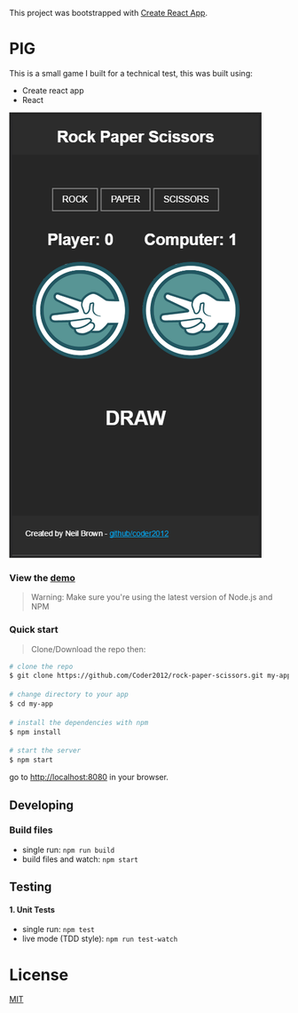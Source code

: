 This project was bootstrapped with [Create React App](https://github.com/facebook/create-react-app).

# PIG

This is a small game I built for a technical test, this was built using:

* Create react app
* React

![alt text](https://github.com/Coder2012/rock-paper-scissors/blob/master/screenshots/rpc.png "Rock Paper Scissors screenshot")

### View the [demo](https://coder2012.github.io/rock-paper-scissors/dist/)

>Warning: Make sure you're using the latest version of Node.js and NPM

### Quick start

> Clone/Download the repo then:

```bash
# clone the repo
$ git clone https://github.com/Coder2012/rock-paper-scissors.git my-app

# change directory to your app
$ cd my-app

# install the dependencies with npm
$ npm install

# start the server
$ npm start
```

go to [http://localhost:8080](http://localhost:8080) in your browser.

## Developing

### Build files

* single run: `npm run build`
* build files and watch: `npm start`

## Testing

#### 1. Unit Tests

* single run: `npm test`
* live mode (TDD style): `npm run test-watch`

# License

[MIT](/LICENSE)
